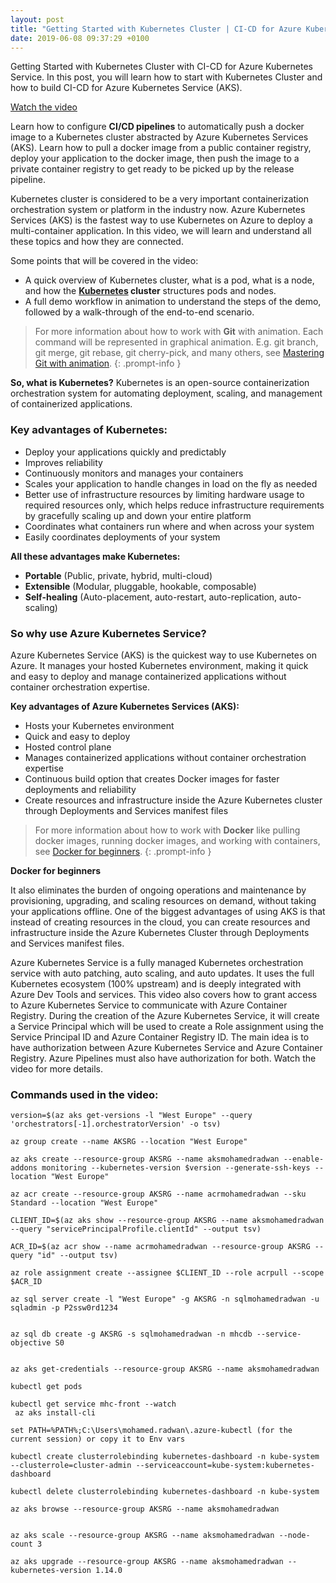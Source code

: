 ```yaml
---
layout: post
title: "Getting Started with Kubernetes Cluster | CI-CD for Azure Kubernetes Service"
date: 2019-06-08 09:37:29 +0100
---
```


Getting Started with Kubernetes Cluster with CI-CD for Azure Kubernetes Service. In this post, you will learn how to start with Kubernetes Cluster and how to build CI-CD for Azure Kubernetes Service (AKS). 

[Watch the video](https://www.youtube.com/watch?v=4DUhc0MjdUc)

Learn how to configure **CI/CD pipelines** to automatically push a docker image to a Kubernetes cluster abstracted by Azure Kubernetes Services (AKS). Learn how to pull a docker image from a public container registry, deploy your application to the docker image, then push the image to a private container registry to get ready to be picked up by the release pipeline.

Kubernetes cluster is considered to be a very important containerization orchestration system or platform in the industry now. Azure Kubernetes Services (AKS) is the fastest way to use Kubernetes on Azure to deploy a multi-container application. In this video, we will learn and understand all these topics and how they are connected.

Some points that will be covered in the video:
- A quick overview of Kubernetes cluster, what is a pod, what is a node, and how the **[Kubernetes](https://kubernetes.io/) cluster** structures pods and nodes.
- A full demo workflow in animation to understand the steps of the demo, followed by a walk-through of the end-to-end scenario.

>For more information about how to work with **Git** with animation. Each command will be represented in graphical animation. E.g. git branch, git merge, git rebase, git cherry-pick, and many others, see [Mastering Git with animation](https://mohamedradwan-devops.github.io/posts/mastering-git-from-beginner-to-advanced-step-by-step-with-graphical-animation-commands/).
{: .prompt-info }

**So, what is Kubernetes?** Kubernetes is an open-source containerization orchestration system for automating deployment, scaling, and management of containerized applications.

### Key advantages of Kubernetes:

- Deploy your applications quickly and predictably
- Improves reliability
- Continuously monitors and manages your containers
- Scales your application to handle changes in load on the fly as needed
- Better use of infrastructure resources by limiting hardware usage to required resources only, which helps reduce infrastructure requirements by gracefully scaling up and down your entire platform
- Coordinates what containers run where and when across your system
- Easily coordinates deployments of your system

**All these advantages make Kubernetes:**

- **Portable** (Public, private, hybrid, multi-cloud)
- **Extensible** (Modular, pluggable, hookable, composable)
- **Self-healing** (Auto-placement, auto-restart, auto-replication, auto-scaling)

### So why use Azure Kubernetes Service?

Azure Kubernetes Service (AKS) is the quickest way to use Kubernetes on Azure. It manages your hosted Kubernetes environment, making it quick and easy to deploy and manage containerized applications without container orchestration expertise.

**Key advantages of Azure Kubernetes Services (AKS):**

- Hosts your Kubernetes environment
- Quick and easy to deploy
- Hosted control plane
- Manages containerized applications without container orchestration expertise
- Continuous build option that creates Docker images for faster deployments and reliability
- Create resources and infrastructure inside the Azure Kubernetes cluster through Deployments and Services manifest files

>For more information about how to work with **Docker** like pulling docker images, running docker images, and working with containers, see [Docker for beginners](https://mohamedradwan-devops.github.io/posts/docker-for-beginners-step-by-step-tutorial/).
{: .prompt-info }

**Docker for beginners** 

It also eliminates the burden of ongoing operations and maintenance by provisioning, upgrading, and scaling resources on demand, without taking your applications offline. One of the biggest advantages of using AKS is that instead of creating resources in the cloud, you can create resources and infrastructure inside the Azure Kubernetes Cluster through Deployments and Services manifest files.

Azure Kubernetes Service is a fully managed Kubernetes orchestration service with auto patching, auto scaling, and auto updates. It uses the full Kubernetes ecosystem (100% upstream) and is deeply integrated with Azure Dev Tools and services. This video also covers how to grant access to Azure Kubernetes Service to communicate with Azure Container Registry. During the creation of the Azure Kubernetes Service, it will create a Service Principal which will be used to create a Role assignment using the Service Principal ID and Azure Container Registry ID. The main idea is to have authorization between Azure Kubernetes Service and Azure Container Registry. Azure Pipelines must also have authorization for both. Watch the video for more details.

### Commands used in the video:

```
version=$(az aks get-versions -l "West Europe" --query 'orchestrators[-1].orchestratorVersion' -o tsv)

az group create --name AKSRG --location "West Europe"

az aks create --resource-group AKSRG --name aksmohamedradwan --enable-addons monitoring --kubernetes-version $version --generate-ssh-keys --location "West Europe"

az acr create --resource-group AKSRG --name acrmohamedradwan --sku Standard --location "West Europe"

CLIENT_ID=$(az aks show --resource-group AKSRG --name aksmohamedradwan --query "servicePrincipalProfile.clientId" --output tsv)

ACR_ID=$(az acr show --name acrmohamedradwan --resource-group AKSRG --query "id" --output tsv)

az role assignment create --assignee $CLIENT_ID --role acrpull --scope $ACR_ID

az sql server create -l "West Europe" -g AKSRG -n sqlmohamedradwan -u sqladmin -p P2ssw0rd1234


az sql db create -g AKSRG -s sqlmohamedradwan -n mhcdb --service-objective S0


az aks get-credentials --resource-group AKSRG --name aksmohamedradwan

kubectl get pods

kubectl get service mhc-front --watch
 az aks install-cli

set PATH=%PATH%;C:\Users\mohamed.radwan\.azure-kubectl (for the current session) or copy it to Env vars

kubectl create clusterrolebinding kubernetes-dashboard -n kube-system --clusterrole=cluster-admin --serviceaccount=kube-system:kubernetes-dashboard

kubectl delete clusterrolebinding kubernetes-dashboard -n kube-system

az aks browse --resource-group AKSRG --name aksmohamedradwan


az aks scale --resource-group AKSRG --name aksmohamedradwan --node-count 3 

az aks upgrade --resource-group AKSRG --name aksmohamedradwan --kubernetes-version 1.14.0
```

